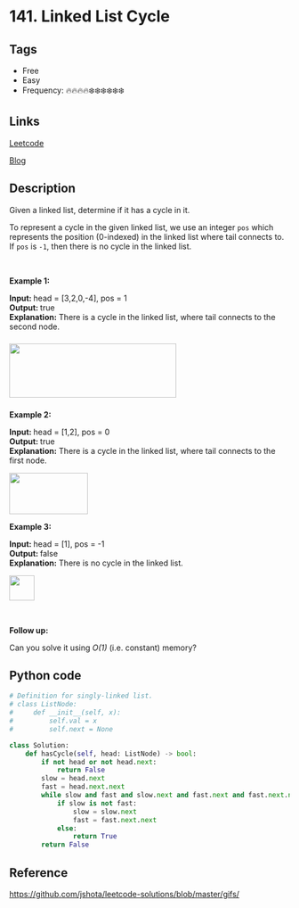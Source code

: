 # 141. Linked List Cycle

## Tags

- Free
- Easy
- Frequency: :fire::fire::fire::fire::snowflake::snowflake::snowflake::snowflake::snowflake::snowflake:

## Links

[Leetcode](https://leetcode.com/problems/linked-list-cycle/description/)

[Blog](http://206.81.6.248:12306/leetcode/linked-list-cycle/description)

## Description

Given a linked list, determine if it has a cycle in it.

To represent a cycle in the given linked list, we use an integer <code>pos</code> which represents the position (0-indexed) in the linked list where tail connects to. If <code>pos</code> is <code>-1</code>, then there is no cycle in the linked list.

 

<strong>Example 1:</strong>

<strong>Input: </strong>head = <span id="example-input-1-1">[3,2,0,-4]</span>, pos = <span id="example-input-1-2">1</span>  
<strong>Output: </strong><span id="example-output-1">true  
<strong>Explanation:</strong> There is a cycle in the linked list, where tail connects to the second node.</span>

<span><img alt="" src="https://assets.leetcode.com/uploads/2018/12/07/circularlinkedlist.png" style="width: 300px; height: 97px; margin-top: 8px; margin-bottom: 8px;"/></span>

<strong>Example 2:</strong>

<strong>Input: </strong>head = <span id="example-input-1-1">[1,2]</span>, pos = <span id="example-input-1-2">0</span>  
<strong>Output: </strong><span id="example-output-1">true  
<strong>Explanation:</strong> There is a cycle in the linked list, where tail connects to the first node.</span>

<span><img alt="" src="https://assets.leetcode.com/uploads/2018/12/07/circularlinkedlist_test2.png" style="width: 141px; height: 74px;"/></span>

<strong>Example 3:</strong>

<strong>Input: </strong>head = <span id="example-input-1-1">[1]</span>, pos = <span id="example-input-1-2">-1</span>  
<strong>Output: </strong><span id="example-output-1">false  
<strong>Explanation:</strong> There is no cycle in the linked list.</span>

<span><img alt="" src="https://assets.leetcode.com/uploads/2018/12/07/circularlinkedlist_test3.png" style="width: 45px; height: 45px;"/></span>

 

<strong>Follow up:</strong>

Can you solve it using <em>O(1)</em> (i.e. constant) memory?

## Python code

```python
# Definition for singly-linked list.
# class ListNode:
#     def __init__(self, x):
#         self.val = x
#         self.next = None

class Solution:
    def hasCycle(self, head: ListNode) -> bool:
        if not head or not head.next:
            return False
        slow = head.next
        fast = head.next.next
        while slow and fast and slow.next and fast.next and fast.next.next:
            if slow is not fast:
                slow = slow.next
                fast = fast.next.next
            else:
                return True
        return False
```

## Reference

https://github.com/jshota/leetcode-solutions/blob/master/gifs/
